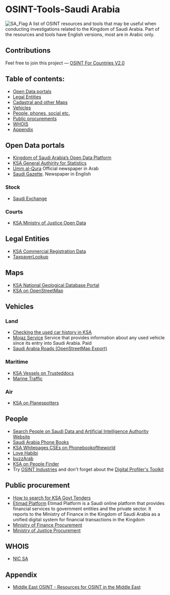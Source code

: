 # OSINT-Tools-Saudi Arabia
<img src="https://upload.wikimedia.org/wikipedia/commons/thumb/0/0d/Flag_of_Saudi_Arabia.svg/1599px-Flag_of_Saudi_Arabia.svg.png?20230323235445" alt="SA_Flag"/>
A list of OSINT resources and tools that may be useful when conducting investigations related to the Kingdom of Saudi Arabia. Part of the resources and tools have English versions, most are in Arabic only.

## Contributions
Feel free to join this project — [OSINT For Countries V2.0](https://github.com/paulpogoda/OSINT-for-countries-V2.0)

## Table of contents:
 - [Open Data portals](#open-data-portals)
 - [Legal Entities](#legal-entities)
 - [Cadastral and other Maps](#maps)
 - [Vehicles](#vehicles)
 - [People, phones, social etc.](#people)
 - [Public procurements](#public-procurement)
 - [WHOIS](#whois)
 - [Appendix](#appendix)

## Open Data portals
- [Kingdom of Saudi Arabia’s Open Data Platform](https://open.data.gov.sa/en/home)
- [KSA General Authirity for Statistics](https://www.stats.gov.sa/en/)
- [Umm al-Qura](https://www.uqn.gov.sa) Official newspaper in Arab
- [Saudi Gazette](https://www.saudigazette.com.sa). Newspaper in English

### Stock
- [Saudi Exchange](https://www.saudiexchange.sa)

### Courts
- [KSA Ministry of Justice Open Data](https://www.moj.gov.sa/English/opendata/Pages/reports.aspx)

## Legal Entities
- [KSA Commercial Registration Data](https://mc.gov.sa/en/eservices/Pages/ServiceDetails.aspx?sID=91)
- [TaxpayerLookup](https://zatca.gov.sa/en/eServices/Pages/TaxpayerLookup.aspx)

## Maps
- [KSA National Geological Database Portal](https://ngdp.sgs.gov.sa/ngp/)
- [KSA on OpenStreetMap](https://www.openstreetmap.org/#map=5/24.39/45.40)

## Vehicles
### Land
- [Checking the used car history in KSA](https://vehiclereport.me/ksa/vehicle-history)
- [Mojaz Service](https://cartech.sa/en/mojaz-service/) Service that provides information about any used vehicle since its entry into Saudi Arabia. Paid
- [Saudi Arabia Roads (OpenStreetMap Export)](https://data.humdata.org/dataset/hotosm_sau_roads)

### Maritime
- [KSA Vessels on Trusteddocs](https://www.trusteddocks.com/catalog/vessels/country/188-saudi-arabia)
- [Marine Traffic](https://www.marinetraffic.com/en/details/areas/areaId:2783/area:Saudi_Arabia)

### Air
- [KSA on Planespotters](https://www.planespotters.net/country/operators/Saudi-Arabia)

## People 
- [Search People on Saudi Data and Artificial Intelligence Authority Website](https://sdaia.gov.sa/en/Search/Pages/peopleresults.aspx)
- [Saudi Arabia Phone Books](https://www.thisnumber.com/sa)
- [KSA Whitepages CSEs on Phonebookoftheworld](https://phonebookoftheworld.com/saudiarabia/wp/)
- [Love Habibi](https://www.lovehabibi.com/people/saudi-arabia/) 
- [buzzArab](https://www.buzzarab.com/friends//saudi-arabian-friends/)
- [KSA on People Finder](https://www.cce-global.org/search/peoplefinder?regionCode=4&country=SA&certification=GCDF)
- Try [OSINT Industries](https://app.osint.industries) and don't forget about the [Digital Profiler's Toolkit](https://github.com/paulpogoda/Digital-Profiler-s-Toolkit)

## Public procurement
- [How to search for KSA Govt Tenders](https://monshaat.gov.sa/en/node/12748)
- [Etimad Platform](https://portal.etimad.sa/ar-sa/services/servicedetails?ServiceGuid=4b226dda-1617-4a9e-b6dd-5666d985db0e) Etimad Platform is a Saudi online platform that provides financial services to government entities and the private sector. It reports to the Ministry of Finance in the Kingdom of Saudi Arabia as a unified digital system for financial transactions in the Kingdom
- [Ministry of Finance Procurement](https://www.mof.gov.sa/en/tenders/Pages/default.aspx)
- [Ministry of Justice Procurement](https://www.moj.gov.sa/English/Ministry/Pages/tenders.aspx)

## WHOIS
- [NIC SA](https://secure.nic.sa/whois?lang=en)

## Appendix
- [Middle East OSINT - Resources for OSINT in the Middle East](https://start.me/p/jj8Y9a/middle-east-osint)
